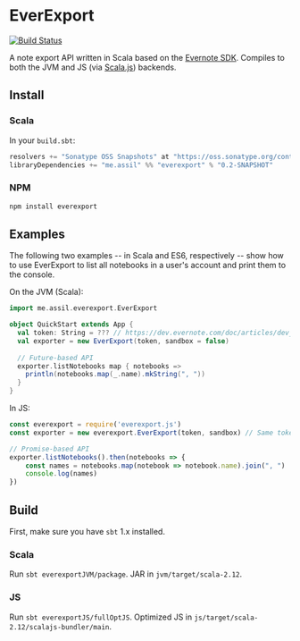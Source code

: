 # EverExport

[![Build Status](https://travis-ci.org/aksiksi/everexport.svg?branch=master)](https://travis-ci.org/aksiksi/everexport)

A note export API written in Scala based on the [Evernote SDK](https://github.com/evernote/evernote-sdk-java). Compiles to both the JVM and JS (via [Scala.js](https://www.scala-js.org/)) backends.

## Install

### Scala

In your `build.sbt`:

```scala
resolvers += "Sonatype OSS Snapshots" at "https://oss.sonatype.org/content/repositories/snapshots"
libraryDependencies += "me.assil" %% "everexport" % "0.2-SNAPSHOT"
```

### NPM

```bash
npm install everexport
```

## Examples

The following two examples -- in Scala and ES6, respectively -- show how to use EverExport to list all notebooks in a user's account and print them to the console.

On the JVM (Scala):

```scala
import me.assil.everexport.EverExport

object QuickStart extends App {
  val token: String = ??? // https://dev.evernote.com/doc/articles/dev_tokens.php
  val exporter = new EverExport(token, sandbox = false)
  
  // Future-based API
  exporter.listNotebooks map { notebooks =>
    println(notebooks.map(_.name).mkString(", "))
  }
}
```

In JS:

```javascript 1.6
const everexport = require('everexport.js')
const exporter = new everexport.EverExport(token, sandbox) // Same token as above

// Promise-based API
exporter.listNotebooks().then(notebooks => {
    const names = notebooks.map(notebook => notebook.name).join(", ") 
    console.log(names)
})
```

## Build

First, make sure you have `sbt` 1.x installed.

### Scala

Run `sbt everexportJVM/package`. JAR in `jvm/target/scala-2.12`.

### JS

Run `sbt everexportJS/fullOptJS`. Optimized JS in `js/target/scala-2.12/scalajs-bundler/main`.
